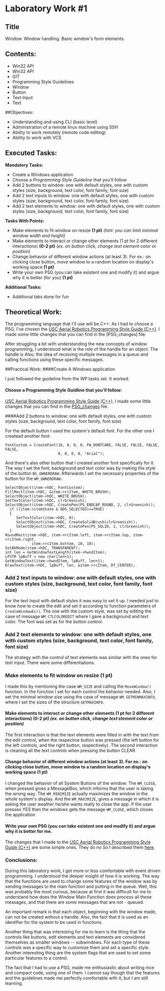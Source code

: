  
Laboratory Work #1
==================
 
Title
------
 Window. Window handling. Basic window's form elements.
 
## Contents:

* Win32 API
* Win32 API
* GIT
* Programming Style Guidelines
* Window
* Button
* Text Input
* Text
 
##Objectives:
 + Understanding and using CLI (basic level)
 + Administration of a remote linux machine using SSH
 + Ability to work remotely (remote code editing)
 + Ability to work with VCS
 
## Executed Tasks:
  **Mandatory Tasks:**

* Create a Windows application
* Choose a _Programming Style Guideline_ that you'll follow
*  Add 2 buttons to window: one with default styles, one with custom styles (size, background, text color, font family, font size)
*  Add 2 text inputs to window: one with default styles, one with custom styles (size, background, text color, font family, font size)
*  Add 2 text elements to window: one with default styles, one with custom styles (size, background, text color, font family, font size)
 
  **Tasks With Points:**  

- Make elements to fit window on resize **(1 pt)** _(hint: you can limit minimal window width and height)_    
- Make elements to interact or change other elements (1 pt for 2 different interactions) **(0-2 pt)** _(ex. on button click, change text element color or position)_
-  Change behavior of different window actions (at least 3). For ex.: on clicking close button, move window to a random location on display's working space **(1 pt)**
-  Write your own PSG (you can take existent one and modify it) and argue why it is better (for you) **(1 pt)**
 
  **Additional Tasks:**
  
- Additional taks done for fun
 
## Theoretical Work:
 
The programming language that I'll use will be C++. As I had to choose a PSG, I've chosen the [USC Aerial Robotics Programming Style Guide (C++)](https://github.com/uscrs-art/uscrs-art/wiki). I made some little changes that you can find in the [PSG_changes] file. 

After struggling a bit with understanding the new concepts of window programming, I understood what is the role of the handle for an object. The handle is Also, the idea of receiving multiple messages in a queue and calling functions using these specific messages.
 

##Practical Work:
####Create A Windows application

 I just followed the guideline from the WP tasks set. It worked. 

#### Choose a Programming Style Guidline that you'll follow:

 [USC Aerial Robotics Programming Style Guide (C++)](https://github.com/uscrs-art/uscrs-art/wiki). I made some little changes that you can find in the [PSG_changes](https://github.com/TUM-FAF/FAF-121-Alexa-Cristina/blob/master/WP/Lab%231/PSG_changes.md) file.

####Add 2 buttons to window: one with default styles, one with custom styles (size, background, text color, font family, font size)

 For the default button I used the system's default font. For the other one I createad another font:

	FontCustom = CreateFont(16, 0, 0, 0, FW_DONTCARE, FALSE, FALSE, FALSE, FALSE,
                            0, 0, 0, 0, "Arial");

And there's also other button that I created another font specifically for it. The way I set the font, background and text color was by making the style of the button `BS_OWNERDRAW`. Afterwards I set the necessary properties of the button for the ```WM_OWNERDRAW```:.


	SelectObject(item->hDC, FontCustom);
	FillRect(item->hDC, &item->rcItem, WHITE_BRUSH);  
	SelectObject(item->hDC, WHITE_BRUSH);  
	SetTextColor(item->hDC, clrGreenish);  
	SelectObject(item->hDC, CreatePen(PS_ENDCAP_ROUND, 2, clrGreenish));  
	  if ((item->itemState & ODS_SELECTED)==TRUE)  
	  {    
		 SetTextColor(item->hDC, 0);  
		 SelectObject(item->hDC, CreateSolidBrush(clrGreenish));    
		 SelectObject(item->hDC, CreatePen(PS_SOLID, 1, clrGreenish));  
	  }
	RoundRect(item->hDC, item->rcItem.left, item->rcItem.top, item->rcItem.right,
	            item->rcItem.bottom, 10, 10);
	SetBkMode(item->hDC, TRANSPARENT);
	int len = GetWindowTextLength(item->hwndItem);
	LPSTR lpBuff = new char[len+1];
	GetWindowText(item->hwndItem, lpBuff, len+1);
	DrawText(item->hDC, lpBuff, len, &item->rcItem, DT_CENTER);

 
### Add 2 text inputs to window: one with default styles, one with custom styles (size, background, text color, font family, font size)
 
For the text input with default styles it was easy to set it up. I needed just to know how to create the edit and set it according to function  parameters of `CreateWindowEx()`. The one with the custom style, was set by editing the case of message `WM_CTLCOLOREDIT` where I gave a background and text color. The font was set as for the button control. 
 
### Add 2 text elements to window: one with default styles, one with custom styles (size, background, text color, font family, font size)

The strategy with the control of text elements was similar with the ones for text input. There were some differentiations.

### Make elements to fit window on resize **(1 pt)**
 
I made this by mentioning the case `WM_SIZE` and calling the `MoveWindow()` function. In the function I set for each control the behavior needed. Also, I set the minimal window size using the case of message `WM_GETMINMAXINFO`, where I set the sizes of the structure `GETMAXINFO`.
 
#### Make elements to interact or change other elements (1 pt for 2 different interactions) **(0-2 pt)** _(ex. on button click, change text element color or position)_

The first interaction is that the text elements were filled in with the text from the edit control, when the respective button was pressed (the left button for the left controls, and the right button, respectively). The second interaction is cleaning all the text controls when pressing the button CLEAR
 
#### Change behavior of different window actions (at least 3). For ex.: on clicking close button, move window to a random location on display's working space **(1 pt)**
 
I changed the behavior of all System Buttons of the window. The `WM_CLOSE`, when pressed gives a MessageBox, which informs that the user is taking the wrong way. 
The `WM_MINIMIZE` actually maximizes the window in the whole system's display. 
And the `WM_MAXIMIZE`, gives a message in which it is asking the user weather he/she wants really to close the app. If the user presses YES then the windows gets the message `WM_CLOSE`, which closes the application
 
#### Write your own PSG (you can take existent one and modify it) and argue why it is better for me.
 
The changes that I made to the [USC Aerial Robotics Programming Style Guide (C++)](https://github.com/uscrs-art/uscrs-art/wiki) are some simple ones. They do no So I described them [here](https://github.com/TUM-FAF/FAF-121-Alexa-Cristina/blob/master/WP/Lab%231/PSG_changes.md).
  
### Conclusions:


During this laboratory work, I got more or less comfortable with event driven programming. I understood the deeper insight of how it is working. The way that the functions are used to change some features of the window was by sending messages to the main function and putting in the queue. Well, this was probably the most curious, because at first it was difficult for me to understand how does the Window Main Function does process all these messages, and that there are some messages that are not - queued.
 
An important  remark is that each object, beginning with the window made, can not be created without a handle. Also, the fact that it is used as an identifier for the system to be used in functions.

Another thing that was interesting for me to learn is the thing that the controls like buttons, edit elements and text elements are considered themselves as smaller windows -- subwindows. For each type of these controls was a specific way to customize them and set a specific style. Another interesting thing are the system flags that are used to set some particular features to a control. 

The fact that I had to use a PSG, made me enthusiastic about writing nice and compact code, using one of them. I cannot say though that the features and the guidelines made me perfectly comfortable with it, but I am still learning.

